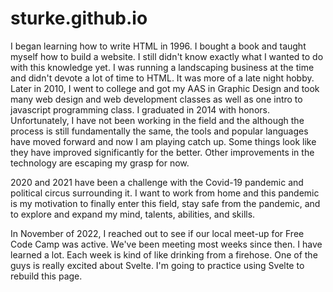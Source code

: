 # sturke.github.io
I began learning how to write HTML in 1996. I bought a book and taught myself how to build a website. I still didn't know exactly what I wanted to do with this knowledge yet. I was running a landscaping business at the time and didn't devote a lot of time to HTML. It was more of a late night hobby. Later in 2010, I went to college and got my AAS in Graphic Design and took many web design and web development classes as well as one intro to javascript programming class. I graduated in 2014 with honors. Unfortunately, I have not been working in the field and the although the process is still fundamentally the same, the tools and popular languages have moved forward and now I am playing catch up. Some things look like they have improved significantly for the better. Other improvements in the technology are escaping my grasp for now. 

2020 and 2021 have been a challenge with the Covid-19 pandemic and political circus surrounding it. I want to work from home and this pandemic is my motivation to finally enter this field, stay safe from the pandemic, and to explore and expand my mind, talents, abilities, and skills. 

In November of 2022, I reached out to see if our local meet-up for Free Code Camp was active. We've been meeting most weeks since then. I have learned a lot. Each week is kind of like drinking from a firehose. One of the guys is really excited about Svelte. I'm going to practice using Svelte to rebuild this page.  

